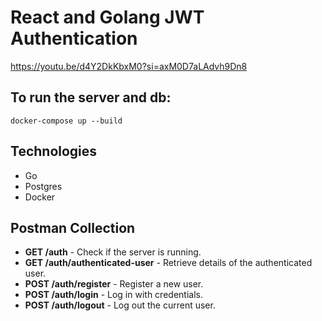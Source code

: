 # React and Golang JWT Authentication

https://youtu.be/d4Y2DkKbxM0?si=axM0D7aLAdvh9Dn8

## To run the server and db:

```
docker-compose up --build
```

## Technologies

- Go
- Postgres
- Docker

## Postman Collection

- **GET /auth** - Check if the server is running.
- **GET /auth/authenticated-user** - Retrieve details of the authenticated user.
- **POST /auth/register** - Register a new user.
- **POST /auth/login** - Log in with credentials.
- **POST /auth/logout** - Log out the current user.

